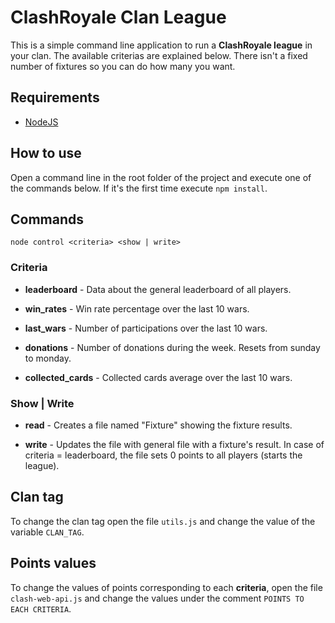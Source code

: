 # ClashRoyale Clan League
This is a simple command line application to run a **ClashRoyale league** in your clan. The available criterias are explained below. There isn't a fixed number of fixtures so you can do how many you want. 

## Requirements
- [NodeJS](https://nodejs.org/)

## How to use
Open a command line in the root folder of the project and execute one of the commands below.
If it's the first time execute ```npm install```.

## Commands
```
node control <criteria> <show | write>
```
  
### Criteria
- **leaderboard** - 
Data about the general leaderboard of all players.

-  **win_rates** - 
Win rate percentage over the last 10 wars.

- **last_wars** - 
Number of participations over the last 10 wars.

- **donations** - 
Number of donations during the week. Resets from sunday to monday.

- **collected_cards** -
Collected cards average over the last 10 wars.

### Show | Write
- **read** - 
Creates a file named "Fixture" showing the fixture results.

- **write** - 
Updates the file with general file with a fixture's result. In case of criteria = leaderboard, the file sets 0 points to all players (starts the league).

## Clan tag
To change the clan tag open the file ```utils.js``` and change the value of the variable ```CLAN_TAG```.

## Points values
To change the values of points corresponding to each **criteria**, open the file ```clash-web-api.js``` and change the values under the comment ```POINTS TO EACH CRITERIA```.
